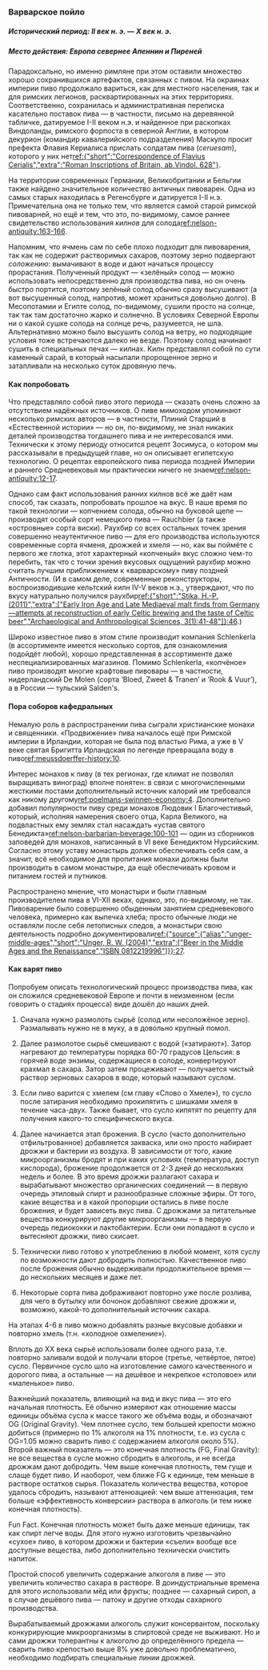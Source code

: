 ### Варварское пойло
##### Исторический период: II век н. э. — X век н. э.
##### Место действия: Европа севернее Апеннин и Пиреней

Парадоксально, но именно римляне при этом оставили множество хорошо сохранившихся артефактов, связанных с пивом. На окраинах империи пиво продолжало вариться, как для местного населения, так и для римских легионов, расквартированных на этих территориях. Соответственно, сохранилась и административная переписка касательно поставок пива — в частности, письмо на деревянной табличке, датируемое I-II веком н.э. и найденное при раскопках Виндоланды, римского форпоста в северной Англии, в котором декурион (командир кавалерийского подразделения) Маскуло просит префекта Флавия Кериалиса прислать солдатам пива (*ceruesam*), которого у них нет[ref:{"short":"Correspondence of Flavius Cerialis","extra":"Roman Inscriptions of Britain, ab.Vindol. 628"}](https://romaninscriptionsofbritain.org/inscriptions/TabVindol628).

На территории современных Германии, Великобритании и Бельгии также найдено значительное количество античных пивоварен. Одна из самых старых находилась в Регенсбурге и датируется I-II н.э. Примечательна она не только тем, что является самой старой римской пивоварней, но ещё и тем, что это, по-видимому, самое раннее свидетельство использования *килнов* для солода[ref:nelson-antiquity:163-166]().

Напомним, что ячмень сам по себе плохо подходит для пивоварения, так как не содержит растворимых сахаров, поэтому зерно подвергают *соложению*: вымачивают в воде и дают начаться процессу прорастания. Полученный продукт — «зелёный» солод — можно использовать непосредственно для производства пива, но он очень быстро портится, поэтому зелёный солод обычно сразу высушивают (а вот высушенный солод, напротив, может храниться довольно долго). В Месопотамии и Египте солод, по-видимому, сушили просто на солнце, так так там достаточно жарко и солнечно. В условиях Северной Европы ни о какой сушке солода на солнце речь, разумеется, не шла. Альтернативно можно было высушить солод на ветру, но подходящие условия тоже встречаются далеко не везде. Поэтому солод начинают сушить в специальных печах — килнах. Килн представлял собой по сути каменный сарай, в который насыпали пророщенное зерно и затапливали на несколько суток дровяную печь.


#### Как попробовать

Что представляло собой пиво этого периода — сказать очень сложно за отсутствием надёжных источников. О пиве мимоходом упоминают несколько римских авторов — в частности, Плиний Старший в «Естественной истории» — но он, по-видимому, не знал никаких деталей производства тогдашнего пива и не интересовался ими. Технически к этому периоду относится рецепт Зосимуса, о котором мы рассказывали в предыдущей главе, но он описывает египетскую технологию. О рецептах европейского пива периода поздней Империи и раннего Средневековья мы практически ничего не знаем[ref:nelson-antiquity:12-17]().

Однако сам факт использования ранних килнов всё же даёт нам способ, так сказать, попробовать прошлое на вкус. В наше время по такой технологии — копчением солода, обычно на буковой щепе — производят особый сорт немецкого пива — Rauchbier (а также «островные» сорта виски). Раухбир со всех остальных точек зрения совершенно неаутентичное пиво — для его производства используются современные сорта ячменя, дрожжей и хмеля — но, как вы поймёте с первого же глотка, этот характерный «копченый» вкус сложно чем-то перебить, так что с точки зрения вкусовых ощущений раухбир можно считать лучшим приближением к «варварскому» пиву поздней Античности. (И в самом деле, современные реконструкторы, воспроизводившие кельтский килн IV-V веков н.э., утверждают, что по вкусу натурально получился раухбир[ref:{"short":"Stika, H.-P. (2011)","extra":["Early Iron Age and Late Mediaeval malt finds from Germany—attempts at reconstruction of early Celtic brewing and the taste of Celtic beer","Archaeological and Anthropological Sciences, 3(1):41-48"]}:46](https://www.researchgate.net/publication/225682712_Early_Iron_Age_and_Late_Mediaeval_malt_finds_from_Germany-attempts_at_reconstruction_of_early_Celtic_brewing_and_the_taste_of_Celtic_beer).)

Широко известное пиво в этом стиле производит компания Schlenkerla (в ассортименте имеется несколько сортов, для ознакомления подойдёт любой), хорошо представленная в ассортименте даже неспециализированных магазинов. Помимо Schlenkerla, «копчёное» пиво производят многие крафтовые пивовары — в частности, нидерландский De Molen (сорта ‘Bloed, Zweet & Tranen’ и ‘Rook & Vuur’), а в России — тульский Salden's.

#### Пора соборов кафедральных

Немалую роль в распространении пива сыграли христианские монахи и священники. «Продвижение» пива началось ещё при Римской империи в Ирландии, которая не была под властью Рима, а уже в V веке святая Бригитта Ирландская по легенде превращала воду в пиво[ref:meussdoerffer-history:10]().

Интерес монахов к пиву (в тех регионах, где климат не позволял выращивать виноград) вполне понятен: в связи с многочисленными жесткими постами дополнительный источник калорий им требовался как никому другому[ref:poelmans-swinnen-economy:4](). Дополнительно добавил популярности пиву среди монахов Людовик I Благочестивый, который, исполняя намерения своего отца, Карла Великого, на подвластных ему землях стал насаждать «устав святого Бенедикта»[ref:nelson-barbarian-beverage:100-101]() — один из сборников заповедей для монахов, написанный в VI веке Бенедиктом Нурсийским. Согласно этому уставу монастырь должен обеспечивать себя сам, а значит, всё необходимое для пропитания монахи должны были производить в самом монастыре, да ещё обеспечивать кровом и питанием гостей и путников.

Распространено мнение, что монастыри и были главным производителем пива в VI-XII веках, однако, это, по-видимому, не так. Пивоварение было совершенно обыденным занятием средневекового человека, примерно как выпечка хлеба; просто обычные люди не оставляли после себя летописных следов, а монастыри свою деятельность подробно документировали[ref:{"source":{"alias":"unger-middle-ages","short":"Unger, R. W. (2004)","extra":["Beer in the Middle Ages and the Renaissance","ISBN 0812219996"]}}:27]().

#### Как варят пиво

Попробуем описать технологический процесс производства пива, как он сложился средневековой Европе и почти в неизменном (если говорить о стадиях процесса) виде дошёл до наших дней.

  1. Сначала нужно размолоть сырьё (солод или несоложёное зерно). Размалывать нужно не в муку, а в довольно крупный помол.

  2. Далее размолотое сырьё смешивают с водой («затирают»). Затор нагревают до температуры порядка 60-70 градусов Цельсия: в горячей воде энзимы, содержащиеся в солоде, конвертируют крахмал в сахара. Затор затем процеживают — получается чистый раствор зерновых сахаров в воде, который называют суслом.

  3. Если пиво варится с хмелем (см главу «Слово о Хмеле»), то сусло после затирания необходимо прокипятить с шишками хмеля в течение часа-двух. Также бывает, что сусло кипятят по рецепту для получения какого-то специфического вкуса.

  4. Далее начинается этап брожения. В сусло (часто дополнительно отфильтрованное) добавляется закваска, или оно просто набирает дрожжи и бактерии из воздуха. В зависимости от того, какие микроорганизмы бродят и при каких условиях (температура, доступ кислорода), брожение продолжается от 2-3 дней до нескольких недель и более. В это время дрожжи разлагают сахара и вырабатывают множество органических соединений — в первую очередь этиловый спирт и разнообразные сложные эфиры. От того, какие вещества и в какой пропорции остались в пиве после брожения, и будет зависеть вкус пива. С дрожжами за питательные вещества конкурируют другие микроорганизмы — в первую очередь педиококки и лактобактерии. Если они попадают в сусло и вытесняют дрожжи, пиво скисает.

  5. Технически пиво готово к употреблению в любой момент, хотя суслу по возможности дают добродить полностью. Качественное пиво после брожения обычно выдерживали продолжительное время — до нескольких месяцев и даже лет.

  6. Некоторые сорта пива дображивают повторно уже после розлива, для чего в бутылку или бочонок добавляют свежие дрожжи и, возможно, какой-то дополнительный источник сахара.

На этапах 4-6 в пиво можно добавлять разные вкусовые добавки и повторно хмель (т.н. «холодное охмеление»).

Вплоть до XX века сырьё использовали более одного раза, т.е. повторно заливали водой и получали второе (третье, четвёртое, пятое) сусло. Первичное сусло шло на изготовление самого качественного и дорогого пива, а остальные — на дешёвое и некрепкое «столовое» или «маленькое» пиво.

Важнейший показатель, влияющий на вид и вкус пива — это его начальная плотность. Её обычно измеряют как отношение массы единицы объёма сусла к массе такого же объёма воды, и обозначают OG (Original Gravity). Чем плотнее сусло, тем большей крепости можно добиться (примерно по 1% алкоголя на 1% плотности, т.е. из сусла с OG=1.05 можно сварить пиво с содержанием алкоголя около 5%). Второй важный показатель — это конечная плотность (FG, Final Gravity): не все вещества в сусле можно сбродить в алкоголь, и не всегда дрожжам дают добродить. Чем выше конечная плотность, тем гуще и слаще будет пиво. И наоборот, чем ближе FG к единице, тем меньше в растворе остатков сырья. Показатель количества вещества, которое удалось сбродить, называют аттенюацией: чем выше аттенюация, тем больше «эффективность конверсии» раствора в алкоголь (и тем ниже конечная плотность).

Fun Fact. Конечная плотность может быть даже меньше единицы, так как спирт легче воды. Для этого нужно изготовить чрезвычайно «сухое» пиво, в котором дрожжи и бактерии «съели» вообще все доступные вещества, либо дополнительно технически очистить напиток.

Простой способ увеличить содержание алкоголя в пиве — это увеличить количество сахара в растворе. В доиндустриальные времена для этого использовали мёд или фрукты; позднее — сахарный сироп, а в случае дешёвого пива — патоку и другие отходы сахарного производства.

Вырабатываемый дрожжами алкоголь служит консервантом, поскольку конкурирующие микроорганизмы в спиртовой среде не выживают. Но и сами дрожжи толерантны к алкоголю до определённого предела — сварить пиво крепостью выше 8% уже довольно проблематично, необходимо подбирать специальные линии дрожжей.